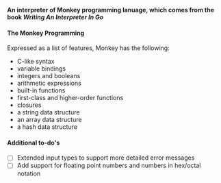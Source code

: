 **An interpreter of Monkey programming lanuage, which comes from the book *Writing An Interpreter In Go***

#### The Monkey Programming

Expressed as a list of features, Monkey has the following:

+ C-like syntax
+ variable bindings
+ integers and booleans
+ arithmetic expressions
+ built-in functions
+ first-class and higher-order functions 
+ closures
+ a string data structure
+ an array data structure
+ a hash data structure



#### Additional to-do's

- [ ] Extended input types to support more detailed error messages
- [ ] Add support for floating point numbers and numbers in hex/octal notation